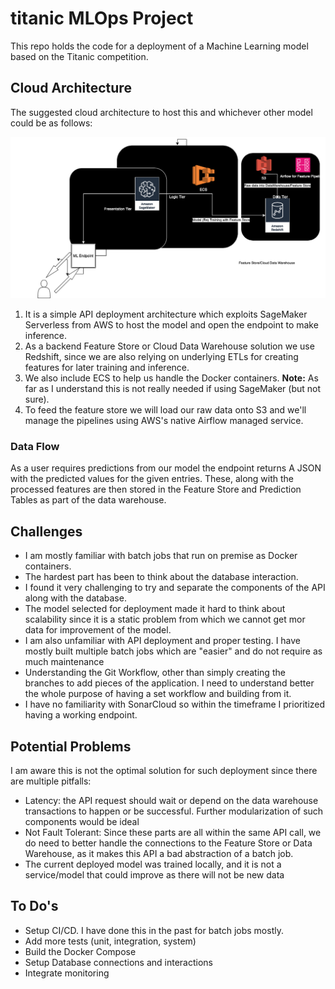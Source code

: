 # titanic MLOps Project

This repo holds the code for a deployment of a Machine Learning model based on the Titanic competition.

## Cloud Architecture

The suggested cloud architecture to host this and whichever other model could be as follows:

![MLOps Cloud Architecture](TitanicMLOps.drawio.png)

1. It is a simple API deployment architecture which exploits SageMaker Serverless from AWS to host the model and open the endpoint to make inference. 
2. As a backend Feature Store or Cloud Data Warehouse solution we use Redshift, since we are also relying on underlying ETLs for creating features for later training and inference.
3. We also include ECS to help us handle the Docker containers. **Note:** As far as I understand this is not really needed if using SageMaker (but not sure).
4. To feed the feature store we will load our raw data onto S3 and we'll manage the pipelines using AWS's native Airflow managed service.

### Data Flow

As a user requires predictions from our model the endpoint returns A JSON with the predicted values for the given entries.
These, along with the processed features are then stored in the Feature Store and Prediction Tables as part of the data warehouse.


## Challenges

- I am mostly familiar with batch jobs that run on premise as Docker containers.
- The hardest part has been to think about the database interaction.
- I found it very challenging to try and separate the components of the API along with the database.
- The model selected for deployment made it hard to think about scalability since it is a static problem from which we cannot get mor data for improvement of the model.
- I am also unfamiliar with API deployment and proper testing. I have mostly built multiple batch jobs which are "easier" and do not require as much maintenance
- Understanding the Git Workflow, other than simply creating the branches to add pieces of the application. I need to understand better the whole purpose of having a set workflow and building from it.
- I have no familiarity with SonarCloud so within the timeframe I prioritized having a working endpoint.
## Potential Problems

I am aware this is not the optimal solution for such deployment since there are multiple pitfalls:

- Latency: the API request should wait or depend on the data warehouse transactions to happen or be successful. Further modularization of such components would be ideal
- Not Fault Tolerant: Since these parts are all within the same API call, we do need to better handle the connections to the Feature Store or Data Warehouse, as it makes this API a bad abstraction of a batch job.
- The current deployed model was trained locally, and it is not a service/model that could improve as there will not be new data


## To Do's

- Setup CI/CD. I have done this in the past for batch jobs mostly.
- Add more tests (unit, integration, system)
- Build the Docker Compose
- Setup Database connections and interactions
- Integrate monitoring


